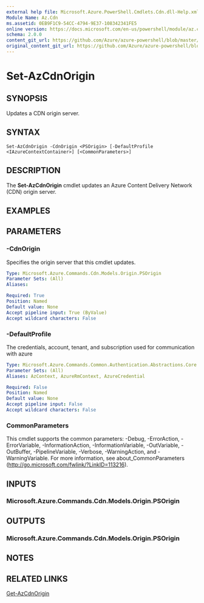 ```yaml
---
external help file: Microsoft.Azure.PowerShell.Cmdlets.Cdn.dll-Help.xml
Module Name: Az.Cdn
ms.assetid: 0EB9F1C9-54CC-4794-9E37-108342341FE5
online version: https://docs.microsoft.com/en-us/powershell/module/az.cdn/set-azcdnorigin
schema: 2.0.0
content_git_url: https://github.com/Azure/azure-powershell/blob/master/src/ResourceManager/Cdn/Commands.Cdn/help/Set-AzCdnOrigin.md
original_content_git_url: https://github.com/Azure/azure-powershell/blob/master/src/ResourceManager/Cdn/Commands.Cdn/help/Set-AzCdnOrigin.md
---
```


# Set-AzCdnOrigin

## SYNOPSIS
Updates a CDN origin server.

## SYNTAX

```
Set-AzCdnOrigin -CdnOrigin <PSOrigin> [-DefaultProfile <IAzureContextContainer>] [<CommonParameters>]
```

## DESCRIPTION
The **Set-AzCdnOrigin** cmdlet updates an Azure Content Delivery Network (CDN) origin server.

## EXAMPLES

## PARAMETERS

### -CdnOrigin
Specifies the origin server that this cmdlet updates.

```yaml
Type: Microsoft.Azure.Commands.Cdn.Models.Origin.PSOrigin
Parameter Sets: (All)
Aliases:

Required: True
Position: Named
Default value: None
Accept pipeline input: True (ByValue)
Accept wildcard characters: False
```

### -DefaultProfile
The credentials, account, tenant, and subscription used for communication with azure

```yaml
Type: Microsoft.Azure.Commands.Common.Authentication.Abstractions.Core.IAzureContextContainer
Parameter Sets: (All)
Aliases: AzContext, AzureRmContext, AzureCredential

Required: False
Position: Named
Default value: None
Accept pipeline input: False
Accept wildcard characters: False
```

### CommonParameters
This cmdlet supports the common parameters: -Debug, -ErrorAction, -ErrorVariable, -InformationAction, -InformationVariable, -OutVariable, -OutBuffer, -PipelineVariable, -Verbose, -WarningAction, and -WarningVariable. For more information, see about_CommonParameters (http://go.microsoft.com/fwlink/?LinkID=113216).

## INPUTS

### Microsoft.Azure.Commands.Cdn.Models.Origin.PSOrigin

## OUTPUTS

### Microsoft.Azure.Commands.Cdn.Models.Origin.PSOrigin

## NOTES

## RELATED LINKS

[Get-AzCdnOrigin](./Get-AzCdnOrigin.md)


